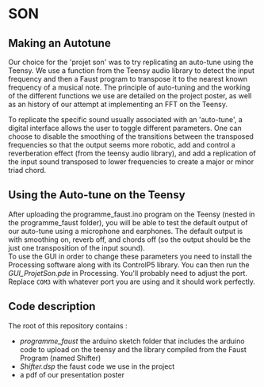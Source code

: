 # SON

## Making an Autotune
Our choice for the 'projet son' was to try replicating an auto-tune using the Teensy. We use a function from the Teensy audio library to detect the input frequency and then a Faust program to transpose it to the nearest known frequency of a musical note. The principle of auto-tuning and the working of the different functions we use are detailed on the project poster, as well as an history of our attempt at implementing an FFT on the Teensy.    
 
To replicate the specific sound usually associated with an 'auto-tune', a digital interface allows the user to toggle different parameters. One can choose to disable the smoothing of the transitions between the transposed frequencies so that the output seems more robotic, add and control a reverberation effect (from the teensy audio library), and add a replication of the input sound transposed to lower frequencies to create a major or minor triad chord.   

## Using the Auto-tune on the Teensy
After uploading the programme_faust.ino program on the Teensy (nested in the programme_faust folder), you will be able to test the default output of our auto-tune using a microphone and earphones. The default output is with smoothing on, reverb off, and chords off (so the output should be the just one transposition of the input sound).  
To use the GUI in order to change these parameters you need to install the Processing software along with its ControlP5 library. You can then run the *GUI_ProjetSon.pde* in Processing. You'll probably need to adjust the port. Replace ```COM3``` with whatever port you are using and it should work perfectly.

## Code description
The root of this repository contains :
* *programme_faust* the arduino sketch folder that includes the arduino code to upload on the teensy and the library compiled from the Faust Program (named Shifter)  
* *Shifter.dsp* the faust code we use in the project  
* a pdf of our presentation poster
